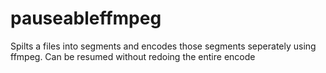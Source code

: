 # pauseableffmpeg
Spilts a files into segments and encodes those segments seperately using ffmpeg. Can be resumed without redoing the entire encode

